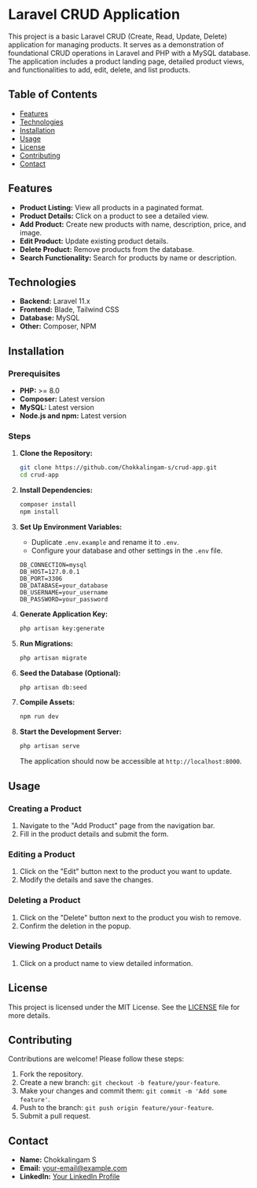# Laravel CRUD Application

This project is a basic Laravel CRUD (Create, Read, Update, Delete) application for managing products. It serves as a demonstration of foundational CRUD operations in Laravel and PHP with a MySQL database. The application includes a product landing page, detailed product views, and functionalities to add, edit, delete, and list products.

## Table of Contents

- [Features](#features)
- [Technologies](#technologies)
- [Installation](#installation)
- [Usage](#usage)
- [License](#license)
- [Contributing](#contributing)
- [Contact](#contact)


## Features

- **Product Listing:** View all products in a paginated format.
- **Product Details:** Click on a product to see a detailed view.
- **Add Product:** Create new products with name, description, price, and image.
- **Edit Product:** Update existing product details.
- **Delete Product:** Remove products from the database.
- **Search Functionality:** Search for products by name or description.

## Technologies

- **Backend:** Laravel 11.x
- **Frontend:** Blade, Tailwind CSS
- **Database:** MySQL
- **Other:** Composer, NPM

## Installation

### Prerequisites

- **PHP:** >= 8.0
- **Composer:** Latest version
- **MySQL:** Latest version
- **Node.js and npm:** Latest version

### Steps

1. **Clone the Repository:**

    ```bash
    git clone https://github.com/Chokkalingam-s/crud-app.git
    cd crud-app
    ```

2. **Install Dependencies:**

    ```bash
    composer install
    npm install
    ```

3. **Set Up Environment Variables:**

    - Duplicate `.env.example` and rename it to `.env`.
    - Configure your database and other settings in the `.env` file.

    ```env
    DB_CONNECTION=mysql
    DB_HOST=127.0.0.1
    DB_PORT=3306
    DB_DATABASE=your_database
    DB_USERNAME=your_username
    DB_PASSWORD=your_password
    ```

4. **Generate Application Key:**

    ```bash
    php artisan key:generate
    ```

5. **Run Migrations:**

    ```bash
    php artisan migrate
    ```

6. **Seed the Database (Optional):**

    ```bash
    php artisan db:seed
    ```

7. **Compile Assets:**

    ```bash
    npm run dev
    ```

8. **Start the Development Server:**

    ```bash
    php artisan serve
    ```

    The application should now be accessible at `http://localhost:8000`.

## Usage

### Creating a Product

1. Navigate to the "Add Product" page from the navigation bar.
2. Fill in the product details and submit the form.

### Editing a Product

1. Click on the "Edit" button next to the product you want to update.
2. Modify the details and save the changes.

### Deleting a Product

1. Click on the "Delete" button next to the product you wish to remove.
2. Confirm the deletion in the popup.

### Viewing Product Details

1. Click on a product name to view detailed information.




## License

This project is licensed under the MIT License. See the [LICENSE](LICENSE) file for more details.

## Contributing

Contributions are welcome! Please follow these steps:

1. Fork the repository.
2. Create a new branch: `git checkout -b feature/your-feature`.
3. Make your changes and commit them: `git commit -m 'Add some feature'`.
4. Push to the branch: `git push origin feature/your-feature`.
5. Submit a pull request.

## Contact

- **Name:** Chokkalingam S
- **Email:** [your-email@example.com](mailto:chok22017.it@rmkec.ac.in)
- **LinkedIn:** [Your LinkedIn Profile](https://www.linkedin.com/in/chokkalingam2005/)

  

